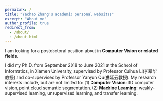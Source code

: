 ```yaml
---
permalink: /
title: "Yachao Zhang's academic personal websites"
excerpt: "About me"
author_profile: true
redirect_from: 
  - /about/
  - /about.html
---
```

I am looking for a postdoctoral position about in **Computer Vision or related fields**. 

I did my Ph.D. from September 2018 to June 2021 at the School of Informatics, in Xiamen University, supervised by Professor Cuihua Li(李翠华教授) and co-supervised by Professor Yanyun Qu(曲延云教授). My research interests include, but are not limited to: (1) **Computer Vision**: 3D computer vision,  point cloud semantic segmentation. (2) **Machine Learning**: weakly-supervised learning, unsupervised learning, and transfer learning.


